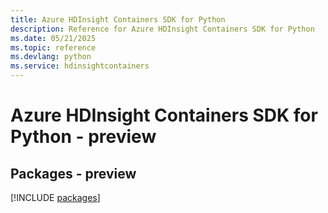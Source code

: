 ```yaml
---
title: Azure HDInsight Containers SDK for Python
description: Reference for Azure HDInsight Containers SDK for Python
ms.date: 05/21/2025
ms.topic: reference
ms.devlang: python
ms.service: hdinsightcontainers
---
```

# Azure HDInsight Containers SDK for Python - preview
## Packages - preview
[!INCLUDE [packages](hdinsight-containers-index.md)]